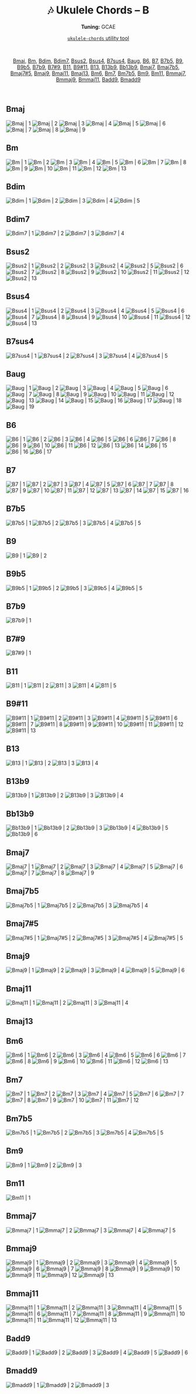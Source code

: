 <div align="center">
	<h1>🎶 Ukulele Chords – B</h1>
	<p>
		<strong>Tuning:</strong> GCAE
	</p>
	<p>
    	<a href="https://github.com/capevace/ukulele-chords"><code>ukulele-chords</code> utility tool</a>
	</p>
	<br>
	<p>
		<a href="#Bmaj">Bmaj</a>, <a href="#Bm">Bm</a>, <a href="#Bdim">Bdim</a>, <a href="#Bdim7">Bdim7</a>, <a href="#Bsus2">Bsus2</a>, <a href="#Bsus4">Bsus4</a>, <a href="#B7sus4">B7sus4</a>, <a href="#Baug">Baug</a>, <a href="#B6">B6</a>, <a href="#B7">B7</a>, <a href="#B7b5">B7b5</a>, <a href="#B9">B9</a>, <a href="#B9b5">B9b5</a>, <a href="#B7b9">B7b9</a>, <a href="#B7#9">B7#9</a>, <a href="#B11">B11</a>, <a href="#B9#11">B9#11</a>, <a href="#B13">B13</a>, <a href="#B13b9">B13b9</a>, <a href="#Bb13b9">Bb13b9</a>, <a href="#Bmaj7">Bmaj7</a>, <a href="#Bmaj7b5">Bmaj7b5</a>, <a href="#Bmaj7#5">Bmaj7#5</a>, <a href="#Bmaj9">Bmaj9</a>, <a href="#Bmaj11">Bmaj11</a>, <a href="#Bmaj13">Bmaj13</a>, <a href="#Bm6">Bm6</a>, <a href="#Bm7">Bm7</a>, <a href="#Bm7b5">Bm7b5</a>, <a href="#Bm9">Bm9</a>, <a href="#Bm11">Bm11</a>, <a href="#Bmmaj7">Bmmaj7</a>, <a href="#Bmmaj9">Bmmaj9</a>, <a href="#Bmmaj11">Bmmaj11</a>, <a href="#Badd9">Badd9</a>, <a href="#Bmadd9">Bmadd9</a>
	</p>
</div>
<br>


## Bmaj

![Bmaj | 1](../../svgs/Bmaj.svg) ![Bmaj | 2](../../svgs/Bmaj-2.svg) ![Bmaj | 3](../../svgs/Bmaj-3.svg) ![Bmaj | 4](../../svgs/Bmaj-4.svg) ![Bmaj | 5](../../svgs/Bmaj-5.svg) ![Bmaj | 6](../../svgs/Bmaj-6.svg) ![Bmaj | 7](../../svgs/Bmaj-7.svg) ![Bmaj | 8](../../svgs/Bmaj-8.svg) ![Bmaj | 9](../../svgs/Bmaj-9.svg) 

## Bm

![Bm | 1](../../svgs/Bm.svg) ![Bm | 2](../../svgs/Bm-2.svg) ![Bm | 3](../../svgs/Bm-3.svg) ![Bm | 4](../../svgs/Bm-4.svg) ![Bm | 5](../../svgs/Bm-5.svg) ![Bm | 6](../../svgs/Bm-6.svg) ![Bm | 7](../../svgs/Bm-7.svg) ![Bm | 8](../../svgs/Bm-8.svg) ![Bm | 9](../../svgs/Bm-9.svg) ![Bm | 10](../../svgs/Bm-10.svg) ![Bm | 11](../../svgs/Bm-11.svg) ![Bm | 12](../../svgs/Bm-12.svg) ![Bm | 13](../../svgs/Bm-13.svg) 

## Bdim

![Bdim | 1](../../svgs/Bdim.svg) ![Bdim | 2](../../svgs/Bdim-2.svg) ![Bdim | 3](../../svgs/Bdim-3.svg) ![Bdim | 4](../../svgs/Bdim-4.svg) ![Bdim | 5](../../svgs/Bdim-5.svg) 

## Bdim7

![Bdim7 | 1](../../svgs/Bdim7.svg) ![Bdim7 | 2](../../svgs/Bdim7-2.svg) ![Bdim7 | 3](../../svgs/Bdim7-3.svg) ![Bdim7 | 4](../../svgs/Bdim7-4.svg) 

## Bsus2

![Bsus2 | 1](../../svgs/Bsus2.svg) ![Bsus2 | 2](../../svgs/Bsus2-2.svg) ![Bsus2 | 3](../../svgs/Bsus2-3.svg) ![Bsus2 | 4](../../svgs/Bsus2-4.svg) ![Bsus2 | 5](../../svgs/Bsus2-5.svg) ![Bsus2 | 6](../../svgs/Bsus2-6.svg) ![Bsus2 | 7](../../svgs/Bsus2-7.svg) ![Bsus2 | 8](../../svgs/Bsus2-8.svg) ![Bsus2 | 9](../../svgs/Bsus2-9.svg) ![Bsus2 | 10](../../svgs/Bsus2-10.svg) ![Bsus2 | 11](../../svgs/Bsus2-11.svg) ![Bsus2 | 12](../../svgs/Bsus2-12.svg) ![Bsus2 | 13](../../svgs/Bsus2-13.svg) 

## Bsus4

![Bsus4 | 1](../../svgs/Bsus4.svg) ![Bsus4 | 2](../../svgs/Bsus4-2.svg) ![Bsus4 | 3](../../svgs/Bsus4-3.svg) ![Bsus4 | 4](../../svgs/Bsus4-4.svg) ![Bsus4 | 5](../../svgs/Bsus4-5.svg) ![Bsus4 | 6](../../svgs/Bsus4-6.svg) ![Bsus4 | 7](../../svgs/Bsus4-7.svg) ![Bsus4 | 8](../../svgs/Bsus4-8.svg) ![Bsus4 | 9](../../svgs/Bsus4-9.svg) ![Bsus4 | 10](../../svgs/Bsus4-10.svg) ![Bsus4 | 11](../../svgs/Bsus4-11.svg) ![Bsus4 | 12](../../svgs/Bsus4-12.svg) ![Bsus4 | 13](../../svgs/Bsus4-13.svg) 

## B7sus4

![B7sus4 | 1](../../svgs/B7sus4.svg) ![B7sus4 | 2](../../svgs/B7sus4-2.svg) ![B7sus4 | 3](../../svgs/B7sus4-3.svg) ![B7sus4 | 4](../../svgs/B7sus4-4.svg) ![B7sus4 | 5](../../svgs/B7sus4-5.svg) 

## Baug

![Baug | 1](../../svgs/Baug.svg) ![Baug | 2](../../svgs/Baug-2.svg) ![Baug | 3](../../svgs/Baug-3.svg) ![Baug | 4](../../svgs/Baug-4.svg) ![Baug | 5](../../svgs/Baug-5.svg) ![Baug | 6](../../svgs/Baug-6.svg) ![Baug | 7](../../svgs/Baug-7.svg) ![Baug | 8](../../svgs/Baug-8.svg) ![Baug | 9](../../svgs/Baug-9.svg) ![Baug | 10](../../svgs/Baug-10.svg) ![Baug | 11](../../svgs/Baug-11.svg) ![Baug | 12](../../svgs/Baug-12.svg) ![Baug | 13](../../svgs/Baug-13.svg) ![Baug | 14](../../svgs/Baug-14.svg) ![Baug | 15](../../svgs/Baug-15.svg) ![Baug | 16](../../svgs/Baug-16.svg) ![Baug | 17](../../svgs/Baug-17.svg) ![Baug | 18](../../svgs/Baug-18.svg) ![Baug | 19](../../svgs/Baug-19.svg) 

## B6

![B6 | 1](../../svgs/B6.svg) ![B6 | 2](../../svgs/B6-2.svg) ![B6 | 3](../../svgs/B6-3.svg) ![B6 | 4](../../svgs/B6-4.svg) ![B6 | 5](../../svgs/B6-5.svg) ![B6 | 6](../../svgs/B6-6.svg) ![B6 | 7](../../svgs/B6-7.svg) ![B6 | 8](../../svgs/B6-8.svg) ![B6 | 9](../../svgs/B6-9.svg) ![B6 | 10](../../svgs/B6-10.svg) ![B6 | 11](../../svgs/B6-11.svg) ![B6 | 12](../../svgs/B6-12.svg) ![B6 | 13](../../svgs/B6-13.svg) ![B6 | 14](../../svgs/B6-14.svg) ![B6 | 15](../../svgs/B6-15.svg) ![B6 | 16](../../svgs/B6-16.svg) ![B6 | 17](../../svgs/B6-17.svg) 

## B7

![B7 | 1](../../svgs/B7.svg) ![B7 | 2](../../svgs/B7-2.svg) ![B7 | 3](../../svgs/B7-3.svg) ![B7 | 4](../../svgs/B7-4.svg) ![B7 | 5](../../svgs/B7-5.svg) ![B7 | 6](../../svgs/B7-6.svg) ![B7 | 7](../../svgs/B7-7.svg) ![B7 | 8](../../svgs/B7-8.svg) ![B7 | 9](../../svgs/B7-9.svg) ![B7 | 10](../../svgs/B7-10.svg) ![B7 | 11](../../svgs/B7-11.svg) ![B7 | 12](../../svgs/B7-12.svg) ![B7 | 13](../../svgs/B7-13.svg) ![B7 | 14](../../svgs/B7-14.svg) ![B7 | 15](../../svgs/B7-15.svg) ![B7 | 16](../../svgs/B7-16.svg) 

## B7b5

![B7b5 | 1](../../svgs/B7b5.svg) ![B7b5 | 2](../../svgs/B7b5-2.svg) ![B7b5 | 3](../../svgs/B7b5-3.svg) ![B7b5 | 4](../../svgs/B7b5-4.svg) ![B7b5 | 5](../../svgs/B7b5-5.svg) 

## B9

![B9 | 1](../../svgs/B9.svg) ![B9 | 2](../../svgs/B9-2.svg) 

## B9b5

![B9b5 | 1](../../svgs/B9b5.svg) ![B9b5 | 2](../../svgs/B9b5-2.svg) ![B9b5 | 3](../../svgs/B9b5-3.svg) ![B9b5 | 4](../../svgs/B9b5-4.svg) ![B9b5 | 5](../../svgs/B9b5-5.svg) 

## B7b9

![B7b9 | 1](../../svgs/B7b9.svg) 

## B7#9

![B7#9 | 1](../../svgs/B7%239.svg) 

## B11

![B11 | 1](../../svgs/B11.svg) ![B11 | 2](../../svgs/B11-2.svg) ![B11 | 3](../../svgs/B11-3.svg) ![B11 | 4](../../svgs/B11-4.svg) ![B11 | 5](../../svgs/B11-5.svg) 

## B9#11

![B9#11 | 1](../../svgs/B9%2311.svg) ![B9#11 | 2](../../svgs/B9%2311-2.svg) ![B9#11 | 3](../../svgs/B9%2311-3.svg) ![B9#11 | 4](../../svgs/B9%2311-4.svg) ![B9#11 | 5](../../svgs/B9%2311-5.svg) ![B9#11 | 6](../../svgs/B9%2311-6.svg) ![B9#11 | 7](../../svgs/B9%2311-7.svg) ![B9#11 | 8](../../svgs/B9%2311-8.svg) ![B9#11 | 9](../../svgs/B9%2311-9.svg) ![B9#11 | 10](../../svgs/B9%2311-10.svg) ![B9#11 | 11](../../svgs/B9%2311-11.svg) ![B9#11 | 12](../../svgs/B9%2311-12.svg) ![B9#11 | 13](../../svgs/B9%2311-13.svg) 

## B13

![B13 | 1](../../svgs/B13.svg) ![B13 | 2](../../svgs/B13-2.svg) ![B13 | 3](../../svgs/B13-3.svg) ![B13 | 4](../../svgs/B13-4.svg) 

## B13b9

![B13b9 | 1](../../svgs/B13b9.svg) ![B13b9 | 2](../../svgs/B13b9-2.svg) ![B13b9 | 3](../../svgs/B13b9-3.svg) ![B13b9 | 4](../../svgs/B13b9-4.svg) 

## Bb13b9

![Bb13b9 | 1](../../svgs/Bb13b9.svg) ![Bb13b9 | 2](../../svgs/Bb13b9-2.svg) ![Bb13b9 | 3](../../svgs/Bb13b9-3.svg) ![Bb13b9 | 4](../../svgs/Bb13b9-4.svg) ![Bb13b9 | 5](../../svgs/Bb13b9-5.svg) ![Bb13b9 | 6](../../svgs/Bb13b9-6.svg) 

## Bmaj7

![Bmaj7 | 1](../../svgs/Bmaj7.svg) ![Bmaj7 | 2](../../svgs/Bmaj7-2.svg) ![Bmaj7 | 3](../../svgs/Bmaj7-3.svg) ![Bmaj7 | 4](../../svgs/Bmaj7-4.svg) ![Bmaj7 | 5](../../svgs/Bmaj7-5.svg) ![Bmaj7 | 6](../../svgs/Bmaj7-6.svg) ![Bmaj7 | 7](../../svgs/Bmaj7-7.svg) ![Bmaj7 | 8](../../svgs/Bmaj7-8.svg) ![Bmaj7 | 9](../../svgs/Bmaj7-9.svg) 

## Bmaj7b5

![Bmaj7b5 | 1](../../svgs/Bmaj7b5.svg) ![Bmaj7b5 | 2](../../svgs/Bmaj7b5-2.svg) ![Bmaj7b5 | 3](../../svgs/Bmaj7b5-3.svg) ![Bmaj7b5 | 4](../../svgs/Bmaj7b5-4.svg) 

## Bmaj7#5

![Bmaj7#5 | 1](../../svgs/Bmaj7%235.svg) ![Bmaj7#5 | 2](../../svgs/Bmaj7%235-2.svg) ![Bmaj7#5 | 3](../../svgs/Bmaj7%235-3.svg) ![Bmaj7#5 | 4](../../svgs/Bmaj7%235-4.svg) ![Bmaj7#5 | 5](../../svgs/Bmaj7%235-5.svg) 

## Bmaj9

![Bmaj9 | 1](../../svgs/Bmaj9.svg) ![Bmaj9 | 2](../../svgs/Bmaj9-2.svg) ![Bmaj9 | 3](../../svgs/Bmaj9-3.svg) ![Bmaj9 | 4](../../svgs/Bmaj9-4.svg) ![Bmaj9 | 5](../../svgs/Bmaj9-5.svg) ![Bmaj9 | 6](../../svgs/Bmaj9-6.svg) 

## Bmaj11

![Bmaj11 | 1](../../svgs/Bmaj11.svg) ![Bmaj11 | 2](../../svgs/Bmaj11-2.svg) ![Bmaj11 | 3](../../svgs/Bmaj11-3.svg) ![Bmaj11 | 4](../../svgs/Bmaj11-4.svg) 

## Bmaj13



## Bm6

![Bm6 | 1](../../svgs/Bm6.svg) ![Bm6 | 2](../../svgs/Bm6-2.svg) ![Bm6 | 3](../../svgs/Bm6-3.svg) ![Bm6 | 4](../../svgs/Bm6-4.svg) ![Bm6 | 5](../../svgs/Bm6-5.svg) ![Bm6 | 6](../../svgs/Bm6-6.svg) ![Bm6 | 7](../../svgs/Bm6-7.svg) ![Bm6 | 8](../../svgs/Bm6-8.svg) ![Bm6 | 9](../../svgs/Bm6-9.svg) ![Bm6 | 10](../../svgs/Bm6-10.svg) ![Bm6 | 11](../../svgs/Bm6-11.svg) ![Bm6 | 12](../../svgs/Bm6-12.svg) ![Bm6 | 13](../../svgs/Bm6-13.svg) 

## Bm7

![Bm7 | 1](../../svgs/Bm7.svg) ![Bm7 | 2](../../svgs/Bm7-2.svg) ![Bm7 | 3](../../svgs/Bm7-3.svg) ![Bm7 | 4](../../svgs/Bm7-4.svg) ![Bm7 | 5](../../svgs/Bm7-5.svg) ![Bm7 | 6](../../svgs/Bm7-6.svg) ![Bm7 | 7](../../svgs/Bm7-7.svg) ![Bm7 | 8](../../svgs/Bm7-8.svg) ![Bm7 | 9](../../svgs/Bm7-9.svg) ![Bm7 | 10](../../svgs/Bm7-10.svg) ![Bm7 | 11](../../svgs/Bm7-11.svg) ![Bm7 | 12](../../svgs/Bm7-12.svg) 

## Bm7b5

![Bm7b5 | 1](../../svgs/Bm7b5.svg) ![Bm7b5 | 2](../../svgs/Bm7b5-2.svg) ![Bm7b5 | 3](../../svgs/Bm7b5-3.svg) ![Bm7b5 | 4](../../svgs/Bm7b5-4.svg) ![Bm7b5 | 5](../../svgs/Bm7b5-5.svg) 

## Bm9

![Bm9 | 1](../../svgs/Bm9.svg) ![Bm9 | 2](../../svgs/Bm9-2.svg) ![Bm9 | 3](../../svgs/Bm9-3.svg) 

## Bm11

![Bm11 | 1](../../svgs/Bm11.svg) 

## Bmmaj7

![Bmmaj7 | 1](../../svgs/Bmmaj7.svg) ![Bmmaj7 | 2](../../svgs/Bmmaj7-2.svg) ![Bmmaj7 | 3](../../svgs/Bmmaj7-3.svg) ![Bmmaj7 | 4](../../svgs/Bmmaj7-4.svg) ![Bmmaj7 | 5](../../svgs/Bmmaj7-5.svg) 

## Bmmaj9

![Bmmaj9 | 1](../../svgs/Bmmaj9.svg) ![Bmmaj9 | 2](../../svgs/Bmmaj9-2.svg) ![Bmmaj9 | 3](../../svgs/Bmmaj9-3.svg) ![Bmmaj9 | 4](../../svgs/Bmmaj9-4.svg) ![Bmmaj9 | 5](../../svgs/Bmmaj9-5.svg) ![Bmmaj9 | 6](../../svgs/Bmmaj9-6.svg) ![Bmmaj9 | 7](../../svgs/Bmmaj9-7.svg) ![Bmmaj9 | 8](../../svgs/Bmmaj9-8.svg) ![Bmmaj9 | 9](../../svgs/Bmmaj9-9.svg) ![Bmmaj9 | 10](../../svgs/Bmmaj9-10.svg) ![Bmmaj9 | 11](../../svgs/Bmmaj9-11.svg) ![Bmmaj9 | 12](../../svgs/Bmmaj9-12.svg) ![Bmmaj9 | 13](../../svgs/Bmmaj9-13.svg) 

## Bmmaj11

![Bmmaj11 | 1](../../svgs/Bmmaj11.svg) ![Bmmaj11 | 2](../../svgs/Bmmaj11-2.svg) ![Bmmaj11 | 3](../../svgs/Bmmaj11-3.svg) ![Bmmaj11 | 4](../../svgs/Bmmaj11-4.svg) ![Bmmaj11 | 5](../../svgs/Bmmaj11-5.svg) ![Bmmaj11 | 6](../../svgs/Bmmaj11-6.svg) ![Bmmaj11 | 7](../../svgs/Bmmaj11-7.svg) ![Bmmaj11 | 8](../../svgs/Bmmaj11-8.svg) ![Bmmaj11 | 9](../../svgs/Bmmaj11-9.svg) ![Bmmaj11 | 10](../../svgs/Bmmaj11-10.svg) ![Bmmaj11 | 11](../../svgs/Bmmaj11-11.svg) ![Bmmaj11 | 12](../../svgs/Bmmaj11-12.svg) ![Bmmaj11 | 13](../../svgs/Bmmaj11-13.svg) 

## Badd9

![Badd9 | 1](../../svgs/Badd9.svg) ![Badd9 | 2](../../svgs/Badd9-2.svg) ![Badd9 | 3](../../svgs/Badd9-3.svg) ![Badd9 | 4](../../svgs/Badd9-4.svg) ![Badd9 | 5](../../svgs/Badd9-5.svg) ![Badd9 | 6](../../svgs/Badd9-6.svg) 

## Bmadd9

![Bmadd9 | 1](../../svgs/Bmadd9.svg) ![Bmadd9 | 2](../../svgs/Bmadd9-2.svg) ![Bmadd9 | 3](../../svgs/Bmadd9-3.svg) 

